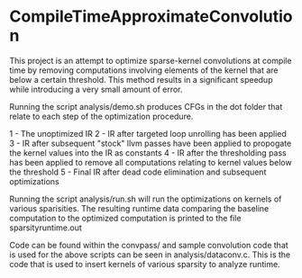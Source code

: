 # CompileTimeApproximateConvolution

This project is an attempt to optimize sparse-kernel convolutions at compile time by removing computations involving elements of the kernel that are below a certain threshold.
This method results in a significant speedup while introducing a very small amount of error.

Running the script analysis/demo.sh produces CFGs in the dot folder that relate to each step of the optimization procedure.

1 - The unoptimized IR
2 - IR after targeted loop unrolling has been applied
3 - IR after subsequent "stock" llvm passes have been applied to propogate the kernel values into the IR as constants
4 - IR after the thresholding pass has been applied to remove all computations relating to kernel values below the threshold
5 - Final IR after dead code elimination and subsequent optimizations


Running the script analysis/run.sh will run the optimizations on kernels of various sparisities.  The resulting runtime data comparing the baseline computation to the optimized computation is printed to the file sparsityruntime.out

Code can be found within the convpass/ and sample convolution code that is used for the above scripts can be seen in analysis/dataconv.c.  This is the code that is used to insert kernels of various sparsity to analyze runtime.
